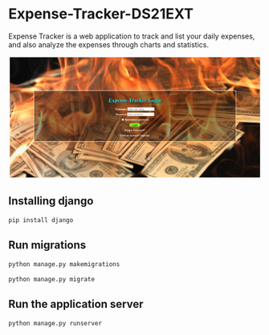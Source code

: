 # Expense-Tracker-DS21EXT
Expense Tracker is a web application to track and list your daily expenses, and also analyze the expenses through charts and statistics.

![Login Page](ExpenseTracker/Screenshots/Login_Page.png)

## Installing django
````
pip install django
````
## Run migrations
````
python manage.py makemigrations
````
````
python manage.py migrate
````

## Run the application server

````
python manage.py runserver
````
